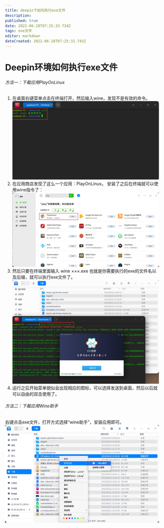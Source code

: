 ```yaml
---
title: deepin下如何执行exe文件
description: 
published: true
date: 2022-06-28T07:25:33.734Z
tags: exe文件
editor: markdown
dateCreated: 2022-06-28T07:25:31.743Z
---
```


# Deepin环境如何执行exe文件
###### 方法一：下载应用PlayOnLinux
1. 在桌面右键菜单点击在终端打开，然后输入wine，发现不是有效的命令。
![1_1.jpg](/for_trans/exe/1_1.jpg)
2. 在应用商店发现了这么一个应用：PlayOnLinux。 安装了之后在终端就可以使用wine指令了：
![1_3.jpg](/for_trans/exe/1_3.jpg)
3. 然后只要在终端里面输入 wine ×××.exe  也就是你需要执行的exe的文件名以及后缀，就可以执行exe文件了。
![1_2.jpg](/for_trans/exe/1_2.jpg)
4. 运行之后开始菜单貌似会出现相应的图标，可以选择发送到桌面，然后以后就可以自由的双击使用了。
###### 方法二：下载应用Wine助手
右键点击exe文件，打开方式选择“wine助手”，安装应用即可。
![1_4.jpg](/for_trans/exe/1_4.jpg)
